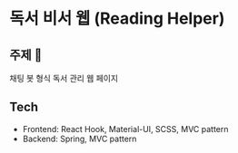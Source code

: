 # 독서 비서 웹 (Reading Helper)

## 주제 📝

채팅 봇 형식 독서 관리 웹 페이지

## Tech

- Frontend: React Hook, Material-UI, SCSS, MVC pattern
- Backend: Spring, MVC pattern
